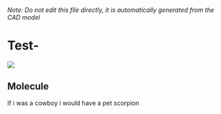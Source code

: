 ###### Note: Do not edit this file directly, it is automatically generated from the CAD model

# Test-

![](/project.svg)

## Molecule


If i was a cowboy i would have a pet scorpion


